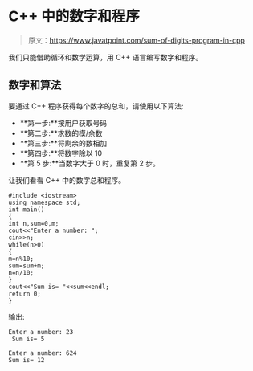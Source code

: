 # C++ 中的数字和程序

> 原文：<https://www.javatpoint.com/sum-of-digits-program-in-cpp>

我们只能借助循环和数学运算，用 C++ 语言编写数字和程序。

## 数字和算法

要通过 C++ 程序获得每个数字的总和，请使用以下算法:

*   **第一步:**按用户获取号码
*   **第二步:**求数的模/余数
*   **第三步:**将剩余的数相加
*   **第四步:**将数字除以 10
*   **第 5 步:**当数字大于 0 时，重复第 2 步。

让我们看看 C++ 中的数字总和程序。

```
#include <iostream>
using namespace std;
int main()
{
int n,sum=0,m;  
cout<<"Enter a number: ";  
cin>>n;  
while(n>0)  
{  
m=n%10;  
sum=sum+m;  
n=n/10;  
}  
cout<<"Sum is= "<<sum<<endl;  
return 0;
}

```

输出:

```
Enter a number: 23  
 Sum is= 5

```

```
Enter a number: 624       
Sum is= 12

```
